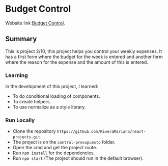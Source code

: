 # Budget Control

Website link [Budget Control](https://control-presupuesto-mrivera.netlify.app).

## Summary

This is project 2/10, this project helps you control your weekly expenses. It has a first form where the budget for the week is entered and another form where the reason for the expense and the amount of this is entered. 

### Learning 

In the development of this project, I learned: 
- To do conditional loading of components.
- To create helpers.
- To use normalize as a style library.

### Run Locally

- Clone the repository `https://github.com/RiveraMariano/react-projects.git`.
- The project is on the `control-presupuesto` folder.
- Open the cmd and get the project route.
- Run `npm install` for the dependencies.
- Run `npm start` (The project should run in the default browser).

